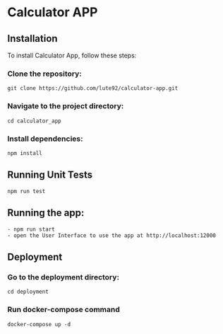 # Calculator APP

## Installation
To install Calculator App, follow these steps:

### Clone the repository:
    git clone https://github.com/lute92/calculator-app.git

### Navigate to the project directory:
    cd calculator_app

### Install dependencies:
    npm install

## Running Unit Tests
    npm run test

## Running the app:
    - npm run start
    - open the User Interface to use the app at http://localhost:12000

## Deployment
### Go to the deployment directory:
    cd deployment

### Run docker-compose command
    docker-compose up -d
